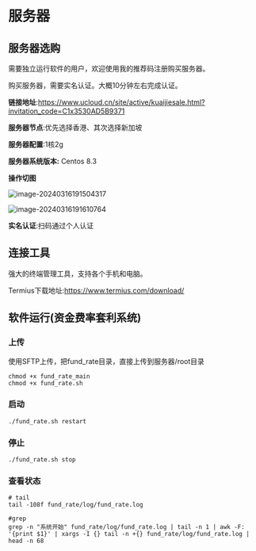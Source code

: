 # 服务器

## 服务器选购

需要独立运行软件的用户，欢迎使用我的推荐码注册购买服务器。

购买服务器，需要实名认证。大概10分钟左右完成认证。

**链接地址**:https://www.ucloud.cn/site/active/kuaijiesale.html?invitation_code=C1x3530AD5B9371

**服务器节点**:优先选择香港、其次选择新加坡

**服务器配置**:1核2g

**服务器系统版本:** Centos 8.3

**操作切图**

![image-20240316191504317](image/image-20240316191504317.png)



![image-20240316191610764](image/image-20240316191610764.png)


**实名认证**:扫码通过个人认证



## 连接工具

强大的终端管理工具，支持各个手机和电脑。

Termius下载地址:https://www.termius.com/download/




## 软件运行(资金费率套利系统)

### 上传

使用SFTP上传，把fund_rate目录，直接上传到服务器/root目录

```shell
chmod +x fund_rate_main
chmod +x fund_rate.sh
```

### 启动

```shell
./fund_rate.sh restart 
```

### 停止

```shell
./fund_rate.sh stop
```



### 查看状态

```shell
# tail
tail -108f fund_rate/log/fund_rate.log

#grep
grep -n "系统开始" fund_rate/log/fund_rate.log | tail -n 1 | awk -F: '{print $1}' | xargs -I {} tail -n +{} fund_rate/log/fund_rate.log | head -n 68
```

